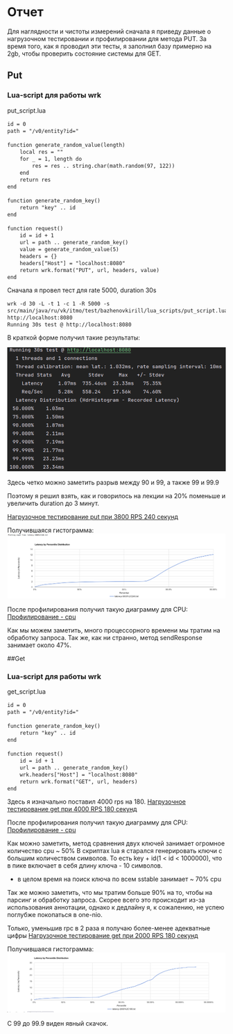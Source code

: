 # Отчет

Для наглядности и чистоты измерений сначала я приведу данные о нагрузочном тестировании и профилировании для метода PUT.
За время того, как я проводил эти тесты, я заполнил базу примерно на 2gb, чтобы проверить состояние системы для GET.

## Put

### Lua-script для работы wrk

put_script.lua
```
id = 0
path = "/v0/entity?id="

function generate_random_value(length)
    local res = ""
    for _ = 1, length do
        res = res .. string.char(math.random(97, 122))
    end
    return res
end

function generate_random_key()
    return "key" .. id
end

function request()
    id = id + 1
    url = path .. generate_random_key()
    value = generate_random_value(5)
    headers = {}
    headers["Host"] = "localhost:8080"
    return wrk.format("PUT", url, headers, value)
end
```

Сначала я провел тест для rate 5000, duration 30s
```
wrk -d 30 -L -t 1 -c 1 -R 5000 -s src/main/java/ru/vk/itmo/test/bazhenovkirill/lua_scripts/put_script.lua  http://localhost:8080
Running 30s test @ http://localhost:8080
```

В краткой форме получил такие результаты:

![](../data/put/stage_1/latency-5000,30.png)

Здесь четко можно заметить разрыв между 90 и 99, а также 99 и 99.9

Поэтому я решил взять, как и говорилось на лекции на 20% поменьше и увеличить duration до 3 минут.

[Нагрузочное тестирование put при 3800 RPS 240 секунд](../data/put/stage_1/latency-3800,240.txt)


Получившаяся гистограмма:
![](../data/put/stage_1/hstr-3800,240.png)

После профилирования получил такую диаграмму для CPU:
[Профилирование - cpu](../data/put/stage_1/cpu.html)

Как мы можем заметить, много процессорного времени мы тратим на обработку запроса.
Так же, как ни странно, метод sendResponse занимает около 47%.

##Get

### Lua-script для работы wrk

get_script.lua
```
id = 0
path = "/v0/entity?id="

function generate_random_key()
    return "key" .. id
end

function request()
    id = id + 1
    url = path .. generate_random_key()
    wrk.headers["Host"] = "localhost:8080"
    return wrk.format("GET", url, headers)
end
```

Здесь я изначально поставил 4000 rps на 180.
[Нагрузочное тестирование get при 4000 RPS 180 секунд](../data/get/latency-4000,180.txt)

После профилирования получил такую диаграмму для CPU:
[Профилирование - cpu](../data/get/cpu.html)

Как можно заметить, метод сравнения двух ключей занимает огромное количество cpu ~ 50%
В скриптах lua я старался генерировать ключи с большим количеством символов.
То есть key + id(1 < id < 1000000), что в пике включает в себя длину ключа - 10 символов.
+ в целом время на поиск ключа по всем sstable занимает ~ 70% cpu

Так же можно заметить, что мы тратим больше 90% на то, чтобы на парсинг и обработку запроса.
Скорее всего это происходит из-за использования аннотации, однако к дедлайну я, к сожалению, не успею поглубже
покопаться в one-nio.

Только, уменьшив rpc в 2 раза я получаю более-менее адекватные цифры
[Нагрузочное тестирование get при 2000 RPS 180 секунд](../data/get/latency-2000,180.txt)

Получившаяся гистограмма:
![](../data/get/hstr-2000,180.png)

С 99 до 99.9 виден явный скачок.